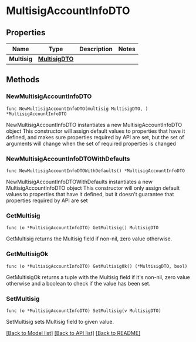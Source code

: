 # MultisigAccountInfoDTO

## Properties

Name | Type | Description | Notes
------------ | ------------- | ------------- | -------------
**Multisig** | [**MultisigDTO**](MultisigDTO.md) |  | 

## Methods

### NewMultisigAccountInfoDTO

`func NewMultisigAccountInfoDTO(multisig MultisigDTO, ) *MultisigAccountInfoDTO`

NewMultisigAccountInfoDTO instantiates a new MultisigAccountInfoDTO object
This constructor will assign default values to properties that have it defined,
and makes sure properties required by API are set, but the set of arguments
will change when the set of required properties is changed

### NewMultisigAccountInfoDTOWithDefaults

`func NewMultisigAccountInfoDTOWithDefaults() *MultisigAccountInfoDTO`

NewMultisigAccountInfoDTOWithDefaults instantiates a new MultisigAccountInfoDTO object
This constructor will only assign default values to properties that have it defined,
but it doesn't guarantee that properties required by API are set

### GetMultisig

`func (o *MultisigAccountInfoDTO) GetMultisig() MultisigDTO`

GetMultisig returns the Multisig field if non-nil, zero value otherwise.

### GetMultisigOk

`func (o *MultisigAccountInfoDTO) GetMultisigOk() (*MultisigDTO, bool)`

GetMultisigOk returns a tuple with the Multisig field if it's non-nil, zero value otherwise
and a boolean to check if the value has been set.

### SetMultisig

`func (o *MultisigAccountInfoDTO) SetMultisig(v MultisigDTO)`

SetMultisig sets Multisig field to given value.



[[Back to Model list]](../README.md#documentation-for-models) [[Back to API list]](../README.md#documentation-for-api-endpoints) [[Back to README]](../README.md)


